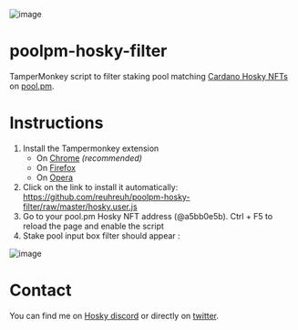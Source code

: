 ![image](https://user-images.githubusercontent.com/2742045/165722858-0b878ae7-6934-4775-a7bc-bdd9ce71ed52.png)

# poolpm-hosky-filter
TamperMonkey script to filter staking pool matching [Cardano Hosky NFTs](https://hosky.io/) on [pool.pm](https://pool.pm).

# Instructions
1. Install the Tampermonkey extension 
   - On [Chrome](https://chrome.google.com/webstore/detail/tampermonkey/dhdgffkkebhmkfjojejmpbldmpobfkfo) *(recommended)*
   - On [Firefox](https://addons.mozilla.org/en-US/firefox/addon/violentmonkey/)
   - On [Opera](https://addons.opera.com/en/extensions/details/tampermonkey-beta/)
2. Click on the link to install it automatically: https://github.com/reuhreuh/poolpm-hosky-filter/raw/master/hosky.user.js
3. Go to your pool.pm Hosky NFT address (@a5bb0e5b). Ctrl + F5 to reload the page and enable the script
4. Stake pool input box filter should appear :

![image](https://user-images.githubusercontent.com/2742045/165644701-8b87e6af-74f9-44db-a79d-06c9f2144b9f.png)

# Contact
You can find me on [Hosky discord](https://discord.gg/hosky) or directly on [twitter](https://twitter.com/reuhreuh).
